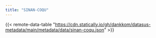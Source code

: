```yaml
---
title: "SINAN-COQU"
---
```


{{< remote-data-table "https://cdn.statically.io/gh/dankkom/datasus-metadata/main/metadata/data/sinan-coqu.json" >}}
